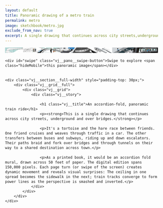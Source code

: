 ```yaml
---
layout: default
title: Panoramic drawing of a metro train
permalink: metro
image: sketchbook/metro.jpg
exclude_from_nav: true
excerpt: A single drawing that continues across city streets,underground and over bridges.
---
```


<style type="text/css">

	.vj__project .vj__pano {
		box-shadow: inset 0 0 5px #333;
		height: 300px;
		margin-top: 62px; 
		overflow-x: auto;
		overflow-y: hidden;
		position: relative;
		width: 100%;
	}
	.vj__project img.vj__pano__image {
		height: 300px;
		margin: 0;
		padding: 0;
		width: auto;
	}
	.vj__pano__swipe-button {
		background: rgba(210,10,10,0.9) url(/img/fpo__icon-tap.png) no-repeat center left / 40px 40px;
		border-radius: 0 20px 20px 0;
		color: #FFF;
		cursor: pointer;
		display: inline-block;
		height: 20px;
		padding: 5px 15px 25px 48px;
		position: absolute;
			top: 350px;
		width: auto;
		z-index: 9998;
	}
</style>

<script type="text/javascript">

		var scrollStart = 0.31

		function scrollPano(scrollPercentageNumber){
			var imageWidthTest = $("#illustration img").width();

			var percent = scrollPercentageNumber;
			var scrollPercentage = imageWidthTest * percent;

			$('#illustration').animate({scrollLeft: scrollPercentage}, 1500);
		}

		$(window).on('load', function() {
			scrollPano(scrollStart);

			$('#swipe').click(function(){
				var randomPercent = Math.random();
				scrollPano(randomPercent);
			})

		});

</script>

<article class="post">
	<div id="illustration" class="vj__pano">
		<img class="vj__pano__image" src="/img/panoramic-metro.jpg" alt="A panoramic illustration of a metro train twisting across a city. By Brian Williamson." style="">
	</div>

	<div id="swipe" class="vj__pano__swipe-button">Swipe to explore <span class="hideMobile">this panoramic image</span></div>


	<div class="vj__section__full-width" style="padding-top: 30px;">
		<div class="vj__grid__full">
			<div class="vj__grid">
				<div class="vj__story">
					
					<h1 class="vj__title">An accordion-fold, panoramic train ride</h1>
					<p><strong>This is a single drawing that continues across city streets, underground and over bridges.</strong></p>

					<p>It's a tortoise and the hare race between friends. One friend cruises and weaves through traffic in a car. The other transfers between buses and subways, riding up and down escalators. Their paths braid and fork over bridges and through tunnels on their way to a shared destination across town.</p>

					<p>As a printed book, it would be an accordion fold mural, drawn across 50 feet of paper. The digital edition spans 150,000 pixels. Each page turn (or swipe of the screen) creates dynamic movement and reveals visual surprises: The ceiling in one spread becomes the sidewalk in the next; train tracks converge to form power lines as the perspective is smashed and inverted.</p>
				</div>
			</div>
		</div>
	</div>
</article>
